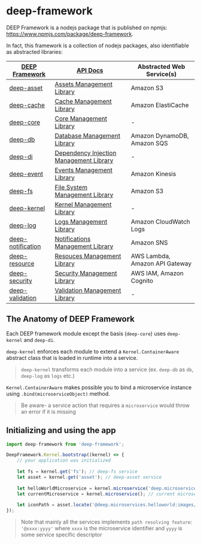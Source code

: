 deep-framework
==============

DEEP Framework is a nodejs package that is published on npmjs: https://www.npmjs.com/package/deep-framework.

In fact, this framework is a collection of nodejs packages, also identifiable as abstracted libraries:

[DEEP Framework](https://www.npmjs.com/package/deep-framework) | [API Docs](http://docs.deep.mg) | Abstracted Web Service(s)
---------------------------------------------------------------|---------------------------------|--------------------------
[deep-asset](https://www.npmjs.com/package/deep-asset) | [Assets Management Library](http://docs.deep.mg/deep-asset) | Amazon S3
[deep-cache](https://www.npmjs.com/package/deep-cache) | [Cache Management Library](http://docs.deep.mg/deep-cache) | Amazon ElastiCache
[deep-core](https://www.npmjs.com/package/deep-core) | [Core Management Library](http://docs.deep.mg/deep-core) | -
[deep-db](https://www.npmjs.com/package/deep-db) | [Database Management Library](http://docs.deep.mg/deep-db) | Amazon DynamoDB, Amazon SQS
[deep-di](https://www.npmjs.com/package/deep-di) | [Dependency Injection Management Library](http://docs.deep.mg/deep-di) | -
[deep-event](https://www.npmjs.com/package/deep-event) | [Events Management Library](http://docs.deep.mg/deep-event) | Amazon Kinesis
[deep-fs](https://www.npmjs.com/package/deep-fs) | [File System Management Library](http://docs.deep.mg/deep-fs) | Amazon S3
[deep-kernel](https://www.npmjs.com/package/deep-kernel) | [Kernel Management Library](http://docs.deep.mg/deep-kernel) | -
[deep-log](https://www.npmjs.com/package/deep-log) | [Logs Management Library](http://docs.deep.mg/deep-log) | Amazon CloudWatch Logs
[deep-notification](https://www.npmjs.com/package/deep-notification) | [Notifications Management Library](http://docs.deep.mg/deep-notification) | Amazon SNS
[deep-resource](https://www.npmjs.com/package/deep-resource) | [Resouces Management Library](http://docs.deep.mg/deep-resource) | AWS Lambda, Amazon API Gateway
[deep-security](https://www.npmjs.com/package/deep-security) | [Security Management Library](http://docs.deep.mg/deep-security) | AWS IAM, Amazon Cognito
[deep-validation](https://www.npmjs.com/package/deep-validation) | [Validation Management Library](http://docs.deep.mg/deep-validation) | -


The Anatomy of DEEP Framework
-----------------------------

Each DEEP framework module except the basis (`deep-core`) uses `deep-kernel` and `deep-di`.

`deep-kernel` enforces each module to extend a `Kernel.ContainerAware` abstract class
that is loaded in runtime into a service.

> `deep-kernel` transforms each module into a service (ex. `deep-db` as `db`, `deep-log` as `logs` etc.)

`Kernel.ContainerAware` makes possible you to bind a microservice instance using `.bind(microserviceObject)` method.

> Be aware- a service action that requires a `microservice` would throw an error if it is missing


Initializing and using the app
------------------------------

```javascript
import deep-framework from 'deep-framework';

DeepFramework.Kernel.bootstrap((kernel) => {
    // your application was initialized
    
    let fs = kernel.get('fs'); // deep-fs service
    let asset = kernel.get('asset'); // deep-asset service
    
    let helloWorldMicroservice = kernel.microservice('deep.microservices.helloworld'); // microservice instance
    let currentMicroservice = kernel.microservice(); // current microservice instance
    
    let iconPath = asset.locate('@deep.microservices.helloworld:images/icon.png');
});
```

> Note that mainly all the services implements `path resolving feature`: `'@xxxx:yyyy'` where `xxxx` is the
> microservice identifier and `yyyy` is some service specific descriptor
